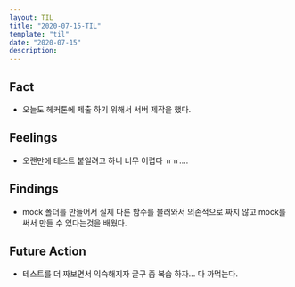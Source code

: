 ```yaml
---
layout: TIL
title: "2020-07-15-TIL"
template: "til"
date: "2020-07-15"
description: 
---
```


## Fact

- 오늘도 헤커톤에 제출 하기 위해서 서버 제작을 했다.

## Feelings

- 오랜만에 테스트 붙일려고 하니 너무 어렵다 ㅠㅠ....

## Findings

- mock 폴더를 만들어서 실제 다른 함수를 불러와서 의존적으로 짜지 않고 mock를 써서 만들 수 있다는것을 배웠다.

## Future Action

- 테스트를 더 짜보면서 익숙해지자 글구 좀 복습 하자... 다 까먹는다.

